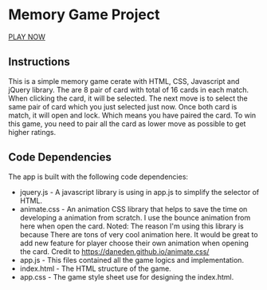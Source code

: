 # Memory Game Project
[PLAY NOW](https://jorcus.github.io/FEND-Memory-Game/)


## Instructions

This is a simple memory game cerate with HTML, CSS, Javascript and jQuery library. The are 8 pair of card with total of 16 cards in each match. When clicking the card, it will be selected. The next move is to select the same pair of card which you just selected just now. Once both card is match, it will open and lock. Which means you have paired the card. To win this game, you need to pair all the card as lower move as possible to get higher ratings.



## Code Dependencies
The app is built with the following code dependencies:
- jquery.js - A javascript library is using in app.js to simplify the selector of HTML. 
- animate.css - An animation CSS library that helps to save the time on developing a animation from scratch. I use the bounce animation from here when open the card. Noted: The reason I'm using this library is because There are tons of very cool animation here. It would be great to add new feature for player choose their own animation when opening the card. Credit to https://daneden.github.io/animate.css/
- app.js - This files contained all the game logics and implementation.
- index.html - The HTML structure of the game.
- app.css - The game style sheet use for designing the index.html.
